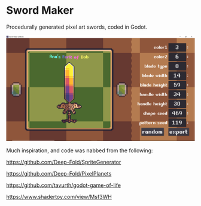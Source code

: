 # Sword Maker

Procedurally generated pixel art swords, coded in Godot.


![alt text](https://github.com/BumbertFiddlesticks/Sword-Maker/blob/main/screenshot.png?raw=true)

Much inspiration, and code was nabbed from the following:

https://github.com/Deep-Fold/SpriteGenerator

https://github.com/Deep-Fold/PixelPlanets

https://github.com/tavurth/godot-game-of-life

https://www.shadertoy.com/view/Msf3WH
